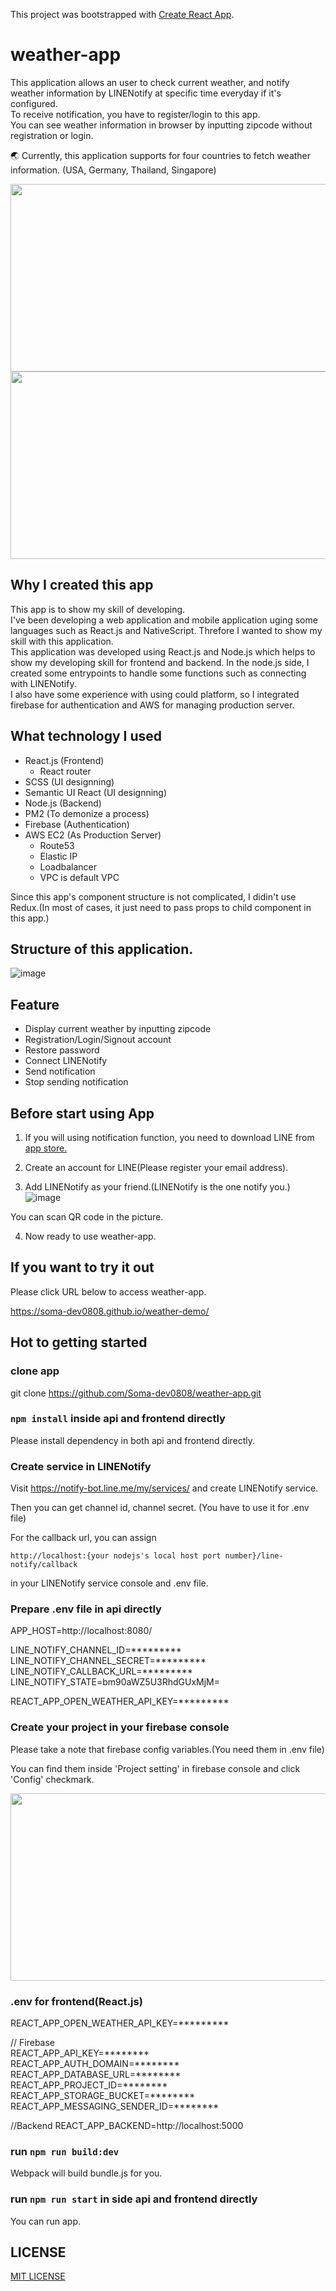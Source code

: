 This project was bootstrapped with [Create React App](https://github.com/facebook/create-react-app).

# weather-app

This application allows an user to check current weather, and notify weather information by LINENotify at specific time everyday if it's configured. <br>
To receive notification, you have to register/login to this app. <br>
You can see weather information in browser by inputting zipcode without registration or login. <br>

:earth_asia: Currently, this application supports for four countries to fetch weather information. (USA, Germany, Thailand, Singapore)

<img src="https://user-images.githubusercontent.com/55787141/74496560-fa45b000-4f15-11ea-8a29-eca19641cd13.png" width="570" height="300">

<img src="https://user-images.githubusercontent.com/55787141/74497208-f581fb80-4f17-11ea-8c7d-f40ce0ddf5db.jpg" width="570" height="300">



## Why I created this app

This app is to show my skill of developing. <br>
I've been developing a web application and mobile application uging some languages such as React.js and NativeScript. Threfore I wanted to show my skill with this application. <br>
This application was developed using React.js and Node.js which helps to show my developing skill for frontend and backend. In the node.js side, I created some entrypoints to handle some functions such as connecting with LINENotify. <br>
I also have some experience with using could platform, so I integrated firebase for authentication and AWS for managing production server.


## What technology I used

* React.js (Frontend) <br>
  - React router
* SCSS (UI designning)
* Semantic UI React (UI designning)
* Node.js (Backend)
* PM2 (To demonize a process)
* Firebase (Authentication)
* AWS EC2 (As Production Server)
  - Route53
  - Elastic IP
  - Loadbalancer
  * VPC is default VPC
  
Since this app's component structure is not complicated, I didin't use Redux.(In most of cases, it just need to pass props to child component in this app.)



## Structure of this application.

![image](https://user-images.githubusercontent.com/55787141/74638441-d9e05480-51a6-11ea-8653-20280098e5b4.png)



## Feature 

 * Display current weather by inputting zipcode
 * Registration/Login/Signout account
 * Restore password
 * Connect LINENotify
 * Send notification 
 * Stop sending notification

## Before start using App

1. If you will using notification function, you need to download LINE from [app store.](https://line.me/en-US/download)

2. Create an account for LINE(Please register your email address).

3. Add LINENotify as your friend.(LINENotify is the one notify you.)
![image](https://user-images.githubusercontent.com/55787141/74505415-09d2f200-4f32-11ea-9cca-9d1d4e1090b2.png)

You can scan QR code in the picture.

4. Now ready to use weather-app.



## If you want to try it out

Please click URL below to access weather-app.

https://soma-dev0808.github.io/weather-demo/


## Hot to getting started

### clone app

git clone https://github.com/Soma-dev0808/weather-app.git

###  `npm install` inside api and frontend directly

Please install dependency in both api and frontend directly.

### Create service in LINENotify

Visit https://notify-bot.line.me/my/services/ and create LINENotify service. <br>

Then you can get channel id, channel secret. (You have to use it for .env file) <br>

For the callback url, you can assign  <br>

`http://localhost:{your nodejs's local host port number}/line-notify/callback` <br>

in your LINENotify service console and .env file.

### Prepare .env file in api directly

APP_HOST=http://localhost:8080/

LINE_NOTIFY_CHANNEL_ID=********* <br>
LINE_NOTIFY_CHANNEL_SECRET=********* <br>
LINE_NOTIFY_CALLBACK_URL=********* <br>
LINE_NOTIFY_STATE=bm90aWZ5U3RhdGUxMjM= <br>

REACT_APP_OPEN_WEATHER_API_KEY=********* <br>


### Create your project in your firebase console

Please take a note that firebase config variables.(You need them in .env file) <br>

You can find them inside 'Project setting' in firebase console and click 'Config' checkmark. <br>

<img src="https://user-images.githubusercontent.com/55787141/74521018-a8237f80-4f53-11ea-8faa-a25451370eca.jpg" width="570" height="300">



### .env for frontend(React.js)
REACT_APP_OPEN_WEATHER_API_KEY=*********

// Firebase <br>
REACT_APP_API_KEY=******** <br> 
REACT_APP_AUTH_DOMAIN=******** <br>
REACT_APP_DATABASE_URL=******** <br>
REACT_APP_PROJECT_ID=******** <br>
REACT_APP_STORAGE_BUCKET=******** <br>
REACT_APP_MESSAGING_SENDER_ID=******** <br>

//Backend
REACT_APP_BACKEND=http://localhost:5000


### run `npm run build:dev`

Webpack will build bundle.js for you.

### run `npm run start` in side api and frontend directly

You can run app.

## LICENSE

[MIT LICENSE](https://github.com/Soma-dev0808/weather-app/blob/master/LICENSE)
